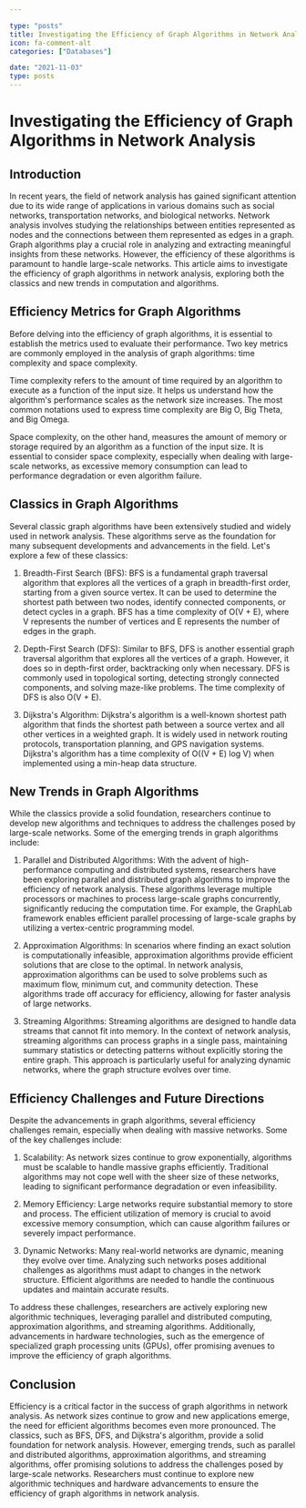 ```yaml
---

type: "posts"
title: Investigating the Efficiency of Graph Algorithms in Network Analysis
icon: fa-comment-alt
categories: ["Databases"]

date: "2021-11-03"
type: posts
---
```





# Investigating the Efficiency of Graph Algorithms in Network Analysis

## Introduction

In recent years, the field of network analysis has gained significant attention due to its wide range of applications in various domains such as social networks, transportation networks, and biological networks. Network analysis involves studying the relationships between entities represented as nodes and the connections between them represented as edges in a graph. Graph algorithms play a crucial role in analyzing and extracting meaningful insights from these networks. However, the efficiency of these algorithms is paramount to handle large-scale networks. This article aims to investigate the efficiency of graph algorithms in network analysis, exploring both the classics and new trends in computation and algorithms.

## Efficiency Metrics for Graph Algorithms

Before delving into the efficiency of graph algorithms, it is essential to establish the metrics used to evaluate their performance. Two key metrics are commonly employed in the analysis of graph algorithms: time complexity and space complexity.

Time complexity refers to the amount of time required by an algorithm to execute as a function of the input size. It helps us understand how the algorithm's performance scales as the network size increases. The most common notations used to express time complexity are Big O, Big Theta, and Big Omega.

Space complexity, on the other hand, measures the amount of memory or storage required by an algorithm as a function of the input size. It is essential to consider space complexity, especially when dealing with large-scale networks, as excessive memory consumption can lead to performance degradation or even algorithm failure.

## Classics in Graph Algorithms

Several classic graph algorithms have been extensively studied and widely used in network analysis. These algorithms serve as the foundation for many subsequent developments and advancements in the field. Let's explore a few of these classics:

1. Breadth-First Search (BFS): BFS is a fundamental graph traversal algorithm that explores all the vertices of a graph in breadth-first order, starting from a given source vertex. It can be used to determine the shortest path between two nodes, identify connected components, or detect cycles in a graph. BFS has a time complexity of O(V + E), where V represents the number of vertices and E represents the number of edges in the graph.

2. Depth-First Search (DFS): Similar to BFS, DFS is another essential graph traversal algorithm that explores all the vertices of a graph. However, it does so in depth-first order, backtracking only when necessary. DFS is commonly used in topological sorting, detecting strongly connected components, and solving maze-like problems. The time complexity of DFS is also O(V + E).

3. Dijkstra's Algorithm: Dijkstra's algorithm is a well-known shortest path algorithm that finds the shortest path between a source vertex and all other vertices in a weighted graph. It is widely used in network routing protocols, transportation planning, and GPS navigation systems. Dijkstra's algorithm has a time complexity of O((V + E) log V) when implemented using a min-heap data structure.

## New Trends in Graph Algorithms

While the classics provide a solid foundation, researchers continue to develop new algorithms and techniques to address the challenges posed by large-scale networks. Some of the emerging trends in graph algorithms include:

1. Parallel and Distributed Algorithms: With the advent of high-performance computing and distributed systems, researchers have been exploring parallel and distributed graph algorithms to improve the efficiency of network analysis. These algorithms leverage multiple processors or machines to process large-scale graphs concurrently, significantly reducing the computation time. For example, the GraphLab framework enables efficient parallel processing of large-scale graphs by utilizing a vertex-centric programming model.

2. Approximation Algorithms: In scenarios where finding an exact solution is computationally infeasible, approximation algorithms provide efficient solutions that are close to the optimal. In network analysis, approximation algorithms can be used to solve problems such as maximum flow, minimum cut, and community detection. These algorithms trade off accuracy for efficiency, allowing for faster analysis of large networks.

3. Streaming Algorithms: Streaming algorithms are designed to handle data streams that cannot fit into memory. In the context of network analysis, streaming algorithms can process graphs in a single pass, maintaining summary statistics or detecting patterns without explicitly storing the entire graph. This approach is particularly useful for analyzing dynamic networks, where the graph structure evolves over time.

## Efficiency Challenges and Future Directions

Despite the advancements in graph algorithms, several efficiency challenges remain, especially when dealing with massive networks. Some of the key challenges include:

1. Scalability: As network sizes continue to grow exponentially, algorithms must be scalable to handle massive graphs efficiently. Traditional algorithms may not cope well with the sheer size of these networks, leading to significant performance degradation or even infeasibility.

2. Memory Efficiency: Large networks require substantial memory to store and process. The efficient utilization of memory is crucial to avoid excessive memory consumption, which can cause algorithm failures or severely impact performance.

3. Dynamic Networks: Many real-world networks are dynamic, meaning they evolve over time. Analyzing such networks poses additional challenges as algorithms must adapt to changes in the network structure. Efficient algorithms are needed to handle the continuous updates and maintain accurate results.

To address these challenges, researchers are actively exploring new algorithmic techniques, leveraging parallel and distributed computing, approximation algorithms, and streaming algorithms. Additionally, advancements in hardware technologies, such as the emergence of specialized graph processing units (GPUs), offer promising avenues to improve the efficiency of graph algorithms.

## Conclusion

Efficiency is a critical factor in the success of graph algorithms in network analysis. As network sizes continue to grow and new applications emerge, the need for efficient algorithms becomes even more pronounced. The classics, such as BFS, DFS, and Dijkstra's algorithm, provide a solid foundation for network analysis. However, emerging trends, such as parallel and distributed algorithms, approximation algorithms, and streaming algorithms, offer promising solutions to address the challenges posed by large-scale networks. Researchers must continue to explore new algorithmic techniques and hardware advancements to ensure the efficiency of graph algorithms in network analysis.